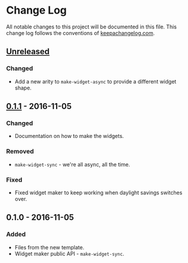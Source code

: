 # Change Log
All notable changes to this project will be documented in this file. This change log follows the conventions of [keepachangelog.com](http://keepachangelog.com/).

## [Unreleased]
### Changed
- Add a new arity to `make-widget-async` to provide a different widget shape.

## [0.1.1] - 2016-11-05
### Changed
- Documentation on how to make the widgets.

### Removed
- `make-widget-sync` - we're all async, all the time.

### Fixed
- Fixed widget maker to keep working when daylight savings switches over.

## 0.1.0 - 2016-11-05
### Added
- Files from the new template.
- Widget maker public API - `make-widget-sync`.

[Unreleased]: https://github.com/your-name/panlist/compare/0.1.1...HEAD
[0.1.1]: https://github.com/your-name/panlist/compare/0.1.0...0.1.1
